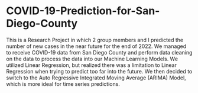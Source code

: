 # COVID-19-Prediction-for-San-Diego-County

This is a Research Project in which 2 group members and I predicted the number of new cases in the near future for the end of 2022. We managed to receive COVID-19 data from San Diego County and perform data cleaning on the data to process the data into our Machine Learning Models. We utilized Linear Regression, but realized there was a limitation to Linear Regression when trying to predict too far into the future. We then decided to switch to the Auto Regressive Integrated Moving Average (ARIMA) Model, which is more ideal for time series predictions. 
